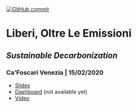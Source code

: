 [![GitHub commit](https://img.shields.io/github/last-commit/pcm-dpc/COVID-19)](https://github.com/pitmonticone/Complexity-Physics/commits/master)

# Liberi, Oltre Le Emissioni

## *Sustainable Decarbonization*

### Ca'Foscari Venezia | 15/02/2020

* [Slides](https://pitmonticone.github.io/liberioltre3/slides.html)
* [Dashboard]() (not available yet)
* [Video](https://www.youtube.com/watch?v=___0U6uikPA)
